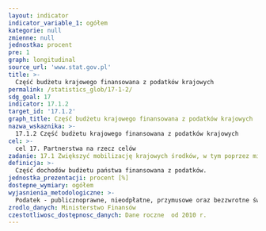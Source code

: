```yaml
---
layout: indicator
indicator_variable_1: ogółem
kategorie: null
zmienne: null
jednostka: procent
pre: 1
graph: longitudinal
source_url: 'www.stat.gov.pl'
title: >-
  Część budżetu krajowego finansowana z podatków krajowych
permalink: /statistics_glob/17-1-2/
sdg_goal: 17
indicator: 17.1.2
target_id: '17.1.2'
graph_title: Część budżetu krajowego finansowana z podatków krajowych
nazwa_wskaznika: >-
  17.1.2 Część budżetu krajowego finansowana z podatków krajowych
cel: >-
  cel 17. Partnerstwa na rzecz celów
zadanie: 17.1 Zwiększyć mobilizację krajowych środków, w tym poprzez międzynarodowe wsparcie na rzecz krajów rozwijających się, by poprawić krajową zdolność poboru podatków i innych przychodów
definicja: >-
  Część dochodów budżetu państwa finansowana z podatków.
jednostka_prezentacji: procent [%]
dostepne_wymiary: ogółem
wyjasnienia_metodologiczne: >-
  Podatek - publicznoprawne, nieodpłatne, przymusowe oraz bezzwrotne świadczenie pieniężne na rzecz Skarbu Państwa, województwa, powiatu lub gminy, wynikające z ustawy podatkowej. Podatnikiem jest osoba fizyczna, osoba prawna lub jednostka organizacyjna niemająca osobowości prawnej, która podlega na mocy ustaw podatkowych obowiązkowi podatkowemu.Podatkami, które wpływają wyłącznie do budżetu państwa są: podatek od towarów i usług – zwany VAT, podatek akcyzowy, podatek tonażowy, podatek od wydobycia niektórych kopalin, podatek od gier, zryczałtowany podatek dochodowy od osób fizycznych, zryczałtowany podatek dochodowy od przychodów osób duchownych. Podatek dochodowy od osób fizycznych oraz podatek dochodowy od osób prawnych stanowią wpływy zarówno dochodów budżetu państwa, jak i samorządów, przy czym większa część przeznaczana jest do budżetu państwa.Budżet państwa wchodzi w skład ustawy budżetowej i określa: łączną kwotę prognozowanych podatkowych i niepodatkowych dochodów budżetu państwa  łączną kwotę planowanych wydatków budżetu państwa  kwotę planowanego deficytu budżetu państwa wraz ze źródłami jego pokrycia  łączną kwotę prognozowanych dochodów budżetu środków europejskich  łączną kwotę planowanych wydatków budżetu środków europejskich  wynik budżetu środków europejskich  łączną kwotę planowanych przychodów budżetu państwa  łączną kwotę planowanych rozchodów budżetu państwa  planowane saldo przychodów i rozchodów budżetu państwa  limit zobowiązań z tytułu zaciąganych kredytów i pożyczek oraz emitowanych papierów wartościowych.
zrodlo_danych: Ministerstwo Finansów
czestotliwosc_dostępnosc_danych: Dane roczne  od 2010 r.
---
```

